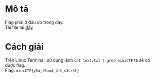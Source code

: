 # Mô tả
Flag phải ở đâu đó trong đây.<br>
Tải file tại [đây](https://minictf.infosecptit.club/files/f5ed71e1cd8e602ea15f5d6323d95a31/text.txt?token=eyJ1c2VyX2lkIjo2OCwidGVhbV9pZCI6bnVsbCwiZmlsZV9pZCI6MzR9.ZuBN2A.sCtPO7TVLGQ0imTnyrZBiISfjcc)
# Cách giải
Trên Linux Terminal, sử dụng lệnh ```cat text.txt | grep miniCTF``` ta sẽ có được flag.<br>
Flag: ```miniCTF{y0u_f0und_th3_s3cr3t}```
